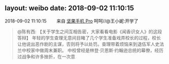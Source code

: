 layout: weibo
date: 2018-09-02 11:10:15
---
<meta name="referrer" content="no-referrer" />

2018-09-02 11:10:15  &nbsp;&nbsp;&nbsp;&nbsp;&nbsp;&nbsp; 来自 <a href="http://app.weibo.com/t/feed/Z4AgP" rel="nofollow">坚果手机 Pro</a>
呵呵//@王小妮:开学了
>  @陈有西: 【关于学生之间互相告密，大家看看电影《闻香识女人》的这段答辩】
年轻的学生查理无意间目睹了几个学生准备戏弄校长的过程，校长让他说出恶作剧的主谋，否则将予以处罚。查理带着烦恼来到退伍军人史法兰中校家中做周末兼职。
中校曾经是林登·贝恩斯·约翰逊总统的幕僚，经历过战争和许多挫折，在一次意 ​​​
